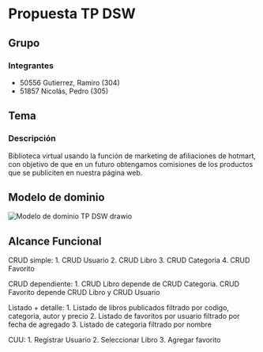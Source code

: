 # Propuesta TP DSW

## Grupo
### Integrantes
* 50556 Gutierrez, Ramiro (304)
* 51857 Nicolás, Pedro (305)

## Tema
### Descripción
Biblioteca virtual usando la función de marketing de afiliaciones de hotmart, con objetivo de que en un futuro obtengamos comisiones de los productos que se publiciten en nuestra página web.

## Modelo de dominio
![Modelo de dominio TP DSW drawio](https://github.com/Gutilolo/TP-DSW-2024/assets/133457577/abe3fccb-7b74-4448-aa01-715f8d29ae69)

## Alcance Funcional

CRUD simple:          1. CRUD Usuario
                      2. CRUD Libro
                      3. CRUD Categoria
                      4. CRUD Favorito

CRUD dependiente:     1. CRUD Libro depende de CRUD Categoria. CRUD Favorito depende CRUD Libro y CRUD Usuario

Listado + detalle:   	1. Listado de libros publicados filtrado por codigo, categoria, autor y precio 
                      2. Listado de favoritos por usuario filtrado por fecha de agregado
                      3. Listado de categoria filtrado por nombre
                    
CUU:                  1. Registrar Usuario
                      2. Seleccionar Libro
                      3. Agregar favorito
                      

 


